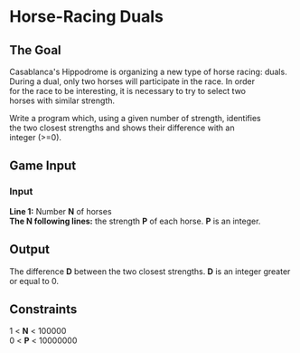 # Horse-Racing Duals

## The Goal

Casablanca's Hippodrome is organizing a new type of horse racing: duals. \
During a dual, only two horses will participate in the race. In order \
for the race to be interesting, it is necessary to try to select two \
horses with similar strength.

Write a program which, using a given number of strength, identifies \
the two closest strengths and shows their difference with an \
integer (>=0).

## Game Input

### Input

**Line 1:** Number **N** of horses \
**The N following lines:** the strength **P** of each horse.
**P** is an integer.

## Output

The difference **D** between the two closest strengths.
**D** is an integer greater or equal to 0.

## Constraints

1 < **N** < 100000 \
0 < **P** < 10000000
